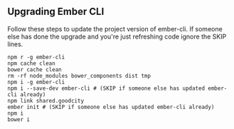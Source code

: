 ## Upgrading Ember CLI

Follow these steps to update the project version of ember-cli. If someone else has done the upgrade and you're just refreshing code ignore the SKIP lines.

```shell
npm r -g ember-cli
npm cache clean
bower cache clean
rm -rf node_modules bower_components dist tmp
npm i -g ember-cli
npm i --save-dev ember-cli # (SKIP if someone else has updated ember-cli already)
npm link shared.goodcity
ember init # (SKIP if someone else has updated ember-cli already)
npm i
bower i
```
